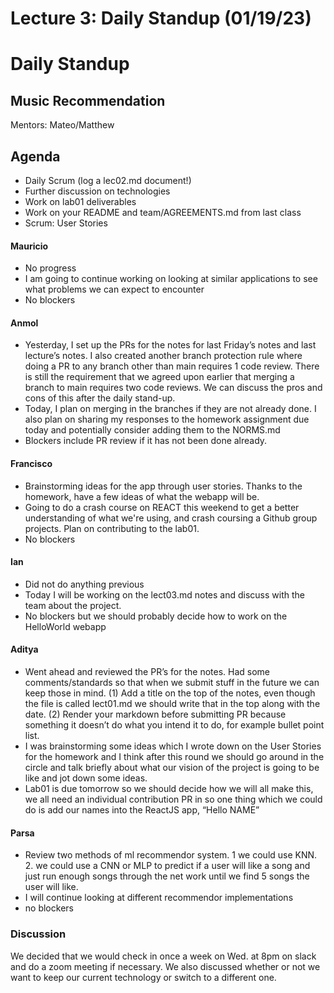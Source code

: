 # Lecture 3: Daily Standup (01/19/23)
# Daily Standup
## Music Recommendation
Mentors: Mateo/Matthew

## Agenda
- Daily Scrum (log a lec02.md document!)
- Further discussion on technologies
- Work on lab01 deliverables
- Work on your README and team/AGREEMENTS.md from last class
- Scrum: User Stories


#### Mauricio
- No progress
- I am going to continue working on looking at similar applications to see what problems we can expect to encounter
- No blockers

#### Anmol
- Yesterday, I set up the PRs for the notes for last Friday’s notes and last lecture’s notes. I also created another branch protection rule where doing a PR to any branch other than main requires 1 code review. There is still the requirement that we agreed upon earlier that merging a branch to main requires two code reviews. We can discuss the pros and cons of this after the daily stand-up.
- Today, I plan on merging in the branches if they are not already done. I also plan on sharing my responses to the homework assignment due today and potentially consider adding them to the NORMS.md
- Blockers include PR review if it has not been done already.

#### Francisco
- Brainstorming ideas for the app through user stories. Thanks to the homework, have a few ideas of what the webapp will be.
- Going to do a crash course on REACT this weekend to get a better understanding of what we're using, and crash coursing a Github group projects. Plan on contributing to the lab01.
- No blockers

#### Ian
- Did not do anything previous
- Today I will be working on the lect03.md notes and discuss with the team about the project.
- No blockers but we should probably decide how to work on the HelloWorld webapp

#### Aditya
- Went ahead and reviewed the PR’s for the notes. Had some comments/standards so that when we submit stuff in the future we can keep those in mind. (1) Add a title on the top of the notes, even though the file is called lect01.md we should write that in the top along with the date. (2) Render your markdown before submitting PR because something it doesn’t do what you intend it to do, for example bullet point list.
- I was brainstorming some ideas which I wrote down on the User Stories for the homework and I think after this round we should go around in the circle and talk briefly about what our vision of the project is going to be like and jot down some ideas.
- Lab01 is due tomorrow so we should decide how we will all make this, we all need an individual contribution PR in so one thing which we could do is add our names into the ReactJS app, “Hello NAME”

#### Parsa
- Review two methods of ml recommendor system. 1 we could use KNN. 2. we could use a CNN or MLP to predict if a user will like a song and just run enough songs through the net work until we find 5 songs the user will like.
- I will continue looking at different recommendor implementations
- no blockers

### Discussion

We decided that we would check in once a week on Wed. at 8pm on slack and do a zoom meeting if necessary.
We also discussed whether or not we want to keep our current technology or switch to a different one.